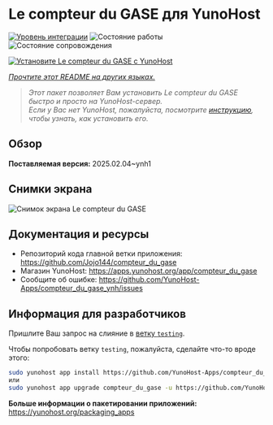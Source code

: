 <!--
Важно: этот README был автоматически сгенерирован <https://github.com/YunoHost/apps/tree/master/tools/readme_generator>
Он НЕ ДОЛЖЕН редактироваться вручную.
-->

# Le compteur du GASE для YunoHost

[![Уровень интеграции](https://apps.yunohost.org/badge/integration/compteur_du_gase)](https://ci-apps.yunohost.org/ci/apps/compteur_du_gase/)
![Состояние работы](https://apps.yunohost.org/badge/state/compteur_du_gase)
![Состояние сопровождения](https://apps.yunohost.org/badge/maintained/compteur_du_gase)

[![Установите Le compteur du GASE с YunoHost](https://install-app.yunohost.org/install-with-yunohost.svg)](https://install-app.yunohost.org/?app=compteur_du_gase)

*[Прочтите этот README на других языках.](./ALL_README.md)*

> *Этот пакет позволяет Вам установить Le compteur du GASE быстро и просто на YunoHost-сервер.*  
> *Если у Вас нет YunoHost, пожалуйста, посмотрите [инструкцию](https://yunohost.org/install), чтобы узнать, как установить его.*

## Обзор



**Поставляемая версия:** 2025.02.04~ynh1

## Снимки экрана

![Снимок экрана Le compteur du GASE](./doc/screenshots/Screenshot_2021-12-26_Le-compteur-du-GASE.png)

## Документация и ресурсы

- Репозиторий кода главной ветки приложения: <https://github.com/Jojo144/compteur_du_gase>
- Магазин YunoHost: <https://apps.yunohost.org/app/compteur_du_gase>
- Сообщите об ошибке: <https://github.com/YunoHost-Apps/compteur_du_gase_ynh/issues>

## Информация для разработчиков

Пришлите Ваш запрос на слияние в [ветку `testing`](https://github.com/YunoHost-Apps/compteur_du_gase_ynh/tree/testing).

Чтобы попробовать ветку `testing`, пожалуйста, сделайте что-то вроде этого:

```bash
sudo yunohost app install https://github.com/YunoHost-Apps/compteur_du_gase_ynh/tree/testing --debug
или
sudo yunohost app upgrade compteur_du_gase -u https://github.com/YunoHost-Apps/compteur_du_gase_ynh/tree/testing --debug
```

**Больше информации о пакетировании приложений:** <https://yunohost.org/packaging_apps>
